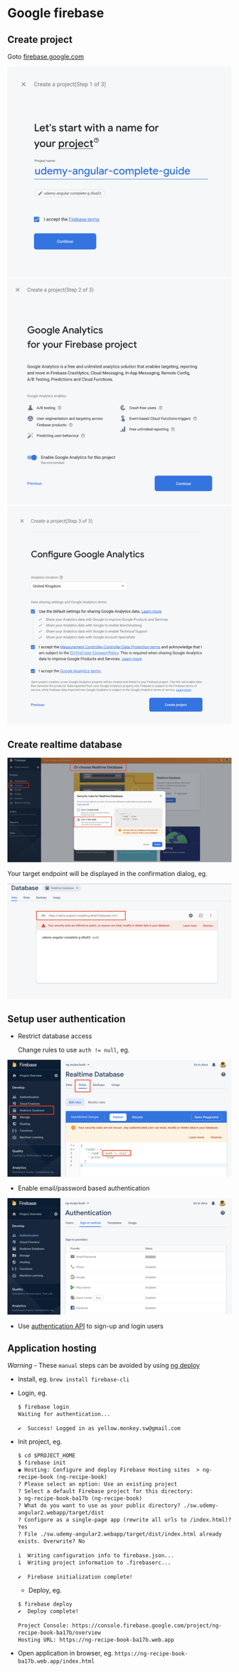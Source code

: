 # Google firebase

## Create project

Goto [firebase.google.com](https://console.firebase.google.com/)

![Step 1](images/firebase-create-project-1.png)
![Step 2](images/firebase-create-project-2.png)
![Step 3](images/firebase-create-project-3.png)

## Create realtime database

![Create database](images/firebase-create-realtime-database-1.png)

Your target endpoint will be displayed in the confirmation dialog, eg.

![Service endpoint](images/firebase-create-realtime-database-2.png)

## Setup user authentication

* Restrict database access
  
  Change rules to use `auth != null`, eg.

![change rules](images/firebase-change-database-access-rules.png)

* Enable email/password based authentication

![Enable authentication](images/firebase-enable-authentication.png)

* Use [authentication API](https://firebase.google.com/docs/reference/rest/auth) to sign-up and login users

## Application hosting

*Warning* - These `manual` steps can be avoided by using [ng deploy](./development-tools.md) 

* Install, eg. `brew install firebase-cli`
* Login, eg.
  
  ```
  $ firebase login
  Waiting for authentication...
  
  ✔  Success! Logged in as yellow.monkey.sw@gmail.com
  ```

* Init project, eg.
  
  ```
  $ cd $PROJECT_HOME
  $ firebase init
  ◉ Hosting: Configure and deploy Firebase Hosting sites  > ng-recipe-book (ng-recipe-book)
  ? Please select an option: Use an existing project
  ? Select a default Firebase project for this directory:
  ❯ ng-recipe-book-ba17b (ng-recipe-book)
  ? What do you want to use as your public directory? ./sw.udemy-angular2.webapp/target/dist
  ? Configure as a single-page app (rewrite all urls to /index.html)? Yes
  ? File ./sw.udemy-angular2.webapp/target/dist/index.html already exists. Overwrite? No
  
  i  Writing configuration info to firebase.json...
  i  Writing project information to .firebaserc...
  
  ✔  Firebase initialization complete!
  ```

  * Deploy, eg.
  
  ```
  $ firebase deploy
  ✔  Deploy complete!
  
  Project Console: https://console.firebase.google.com/project/ng-recipe-book-ba17b/overview
  Hosting URL: https://ng-recipe-book-ba17b.web.app
  ```

* Open application in browser, eg. `https://ng-recipe-book-ba17b.web.app/index.html`
